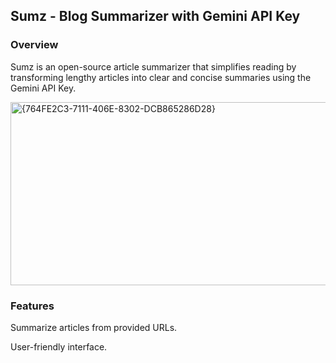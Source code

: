 ## Sumz - Blog Summarizer with Gemini API Key

### Overview

Sumz is an open-source article summarizer that simplifies reading by transforming lengthy articles into clear and concise summaries using the Gemini API Key.

<img width="534" height="293" alt="{764FE2C3-7111-406E-8302-DCB865286D28}" src="https://github.com/user-attachments/assets/ddd7255b-82e9-4957-84a9-2e8e90fb7706" />

### Features

Summarize articles from provided URLs.

User-friendly interface.
